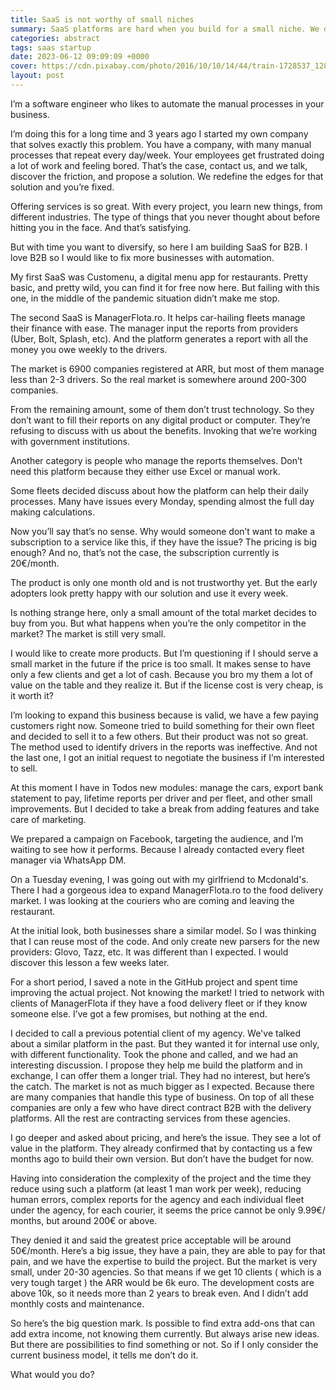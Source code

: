 ```yaml
---
title: SaaS is not worthy of small niches
summary: SaaS platforms are hard when you build for a small niche. We debate a case study how I decided to left a good idea behind.
categories: abstract
tags: saas startup
date: 2023-06-12 09:09:09 +0000
cover: https://cdn.pixabay.com/photo/2016/10/10/14/44/train-1728537_1280.jpg
layout: post
---
```


I’m a software engineer who likes to automate the manual processes in your business.

I’m doing this for a long time and 3 years ago I started my own company that solves exactly this problem. You have a company, with many manual processes that repeat every day/week. Your employees get frustrated doing a lot of work and feeling bored. That’s the case, contact us, and we talk, discover the friction, and propose a solution. We redefine the edges for that solution and you’re fixed.

Offering services is so great. With every project, you learn new things, from different industries. The type of things that you never thought about before hitting you in the face. And that’s satisfying.

But with time you want to diversify, so here I am building SaaS for B2B. I love B2B so I would like to fix more businesses with automation.

My first SaaS was Customenu, a digital menu app for restaurants. Pretty basic, and pretty wild, you can find it for free now here. But failing with this one, in the middle of the pandemic situation didn’t make me stop.

The second SaaS is ManagerFlota.ro. It helps car-hailing fleets manage their finance with ease. The manager input the reports from providers (Uber, Bolt, Splash, etc). And the platform generates a report with all the money you owe weekly to the drivers.

The market is 6900 companies registered at ARR, but most of them manage less than 2-3 drivers. So the real market is somewhere around 200-300 companies.

From the remaining amount, some of them don’t trust technology. So they don’t want to fill their reports on any digital product or computer. They’re refusing to discuss with us about the benefits. Invoking that we’re working with government institutions.

Another category is people who manage the reports themselves. Don’t need this platform because they either use Excel or manual work.

Some fleets decided discuss about how the platform can help their daily processes. Many have issues every Monday, spending almost the full day making calculations.

Now you’ll say that’s no sense. Why would someone don’t want to make a subscription to a service like this, if they have the issue? The pricing is big enough? And no, that’s not the case, the subscription currently is 20€/month.

The product is only one month old and is not trustworthy yet. But the early adopters look pretty happy with our solution and use it every week.

Is nothing strange here, only a small amount of the total market decides to buy from you. But what happens when you’re the only competitor in the market? The market is still very small.

I would like to create more products. But I’m questioning if I should serve a small market in the future if the price is too small. It makes sense to have only a few clients and get a lot of cash. Because you bro my them a lot of value on the table and they realize it. But if the license cost is very cheap, is it worth it?

I’m looking to expand this business because is valid, we have a few paying customers right now. Someone tried to build something for their own fleet and decided to sell it to a few others. But their product was not so great. The method used to identify drivers in the reports was ineffective. And not the last one, I got an initial request to negotiate the business if I’m interested to sell.

At this moment I have in Todos new modules: manage the cars, export bank statement to pay, lifetime reports per driver and per fleet, and other small improvements. But I decided to take a break from adding features and take care of marketing.

We prepared a campaign on Facebook, targeting the audience, and I’m waiting to see how it performs. Because I already contacted every fleet manager via WhatsApp DM.

On a Tuesday evening, I was going out with my girlfriend to Mcdonald's. There I had a gorgeous idea to expand ManagerFlota.ro to the food delivery market. I was looking at the couriers who are coming and leaving the restaurant.

At the initial look, both businesses share a similar model. So I was thinking that I can reuse most of the code. And only create new parsers for the new providers: Glovo, Tazz, etc. It was different than I expected. I would discover this lesson a few weeks later.

For a short period, I saved a note in the GitHub project and spent time improving the actual project. Not knowing the market! I tried to network with clients of ManagerFlota if they have a food delivery fleet or if they know someone else. I’ve got a few promises, but nothing at the end.

I decided to call a previous potential client of my agency. We've talked about a similar platform in the past. But they wanted it for internal use only, with different functionality. Took the phone and called, and we had an interesting discussion. I propose they help me build the platform and in exchange, I can offer them a longer trial. They had no interest, but here’s the catch. The market is not as much bigger as I expected. Because there are many companies that handle this type of business. On top of all these companies are only a few who have direct contract B2B with the delivery platforms. All the rest are contracting services from these agencies.

I go deeper and asked about pricing, and here’s the issue. They see a lot of value in the platform. They already confirmed that by contacting us a few months ago to build their own version. But don’t have the budget for now.

Having into consideration the complexity of the project and the time they reduce using such a platform (at least 1 man work per week), reducing human errors, complex reports for the agency and each individual fleet under the agency, for each courier, it seems the price cannot be only 9.99€/ months, but around 200€ or above.

They denied it and said the greatest price acceptable will be around 50€/month. Here’s a big issue, they have a pain, they are able to pay for that pain, and we have the expertise to build the project. But the market is very small, under 20-30 agencies. So that means if we get 10 clients ( which is a very tough target ) the ARR would be 6k euro. The development costs are above 10k, so it needs more than 2 years to break even. And I didn’t add monthly costs and maintenance.

So here’s the big question mark. Is possible to find extra add-ons that can add extra income, not knowing them currently. But always arise new ideas. But there are possibilities to find something or not. So if I only consider the current business model, it tells me don’t do it.

What would you do?

